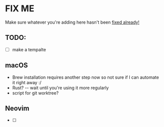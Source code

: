 # FIX ME

Make sure whatever you're adding here hasn't been [fixed already!](./fixed/index.md)

## TODO:
   - [ ] make a tempalte

## macOS
   - Brew installation requires another step now so not sure if I can automate it right away :/
   - Rust?
   -- wait until you're using it more regularly
   - script for git worktree?

## Neovim
   - [ ] 
